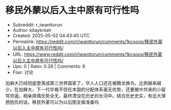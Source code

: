 # 移民外蒙以后入主中原有可行性吗

- Subreddit: r_iwanttorun
- Author: kitaykntah
- Created: 2025-05-02 04:43:40 UTC
- Permalink: https://reddit.com/r/iwanttorun/comments/1kcsoos/移民外蒙以后入主中原有可行性吗/
- URL: https://www.reddit.com/r/iwanttorun/comments/1kcsoos/移民外蒙以后入主中原有可行性吗/
- Ups: 0 | Ratio: 0.28 | Comments: 6
- Flair: 讨论


加麻大已经彻底堕落成第三世界国家了，华人人口还在被腾龙换鸟，比例越来越少。在加麻大，下一代华裔不但在本国的分配体系毫无优势，还要被中共来的小留骂穷逼，相亲择偶优势全无，最终湮没在历史的长河中。结合历史史实，有远大理想抱负的话，移民外蒙可以为以后图支做准备吗

